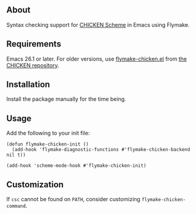 ## About

Syntax checking support for [CHICKEN Scheme] in Emacs using Flymake.

## Requirements

Emacs 26.1 or later. For older versions, use [flymake-chicken.el] from
[the CHICKEN repository].

## Installation

Install the package manually for the time being.

## Usage

Add the following to your init file:

```emacs-lisp
(defun flymake-chicken-init ()
  (add-hook 'flymake-diagnostic-functions #'flymake-chicken-backend nil t))

(add-hook 'scheme-mode-hook #'flymake-chicken-init)
```

## Customization

If `csc` cannot be found on `PATH`, consider customizing
`flymake-chicken-command`.

[CHICKEN Scheme]: https://call-cc.org
[flymake-chicken.el]: http://code.call-cc.org/cgi-bin/gitweb.cgi?p=chicken-core.git;a=blob_plain;f=misc/flymake-chicken.el;hb=HEAD
[the CHICKEN repository]: http://code.call-cc.org/cgi-bin/gitweb.cgi?p=chicken-core.git
